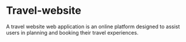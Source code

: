 # Travel-website
A travel website web application is an online platform designed to assist users in planning and booking their travel experiences. 
